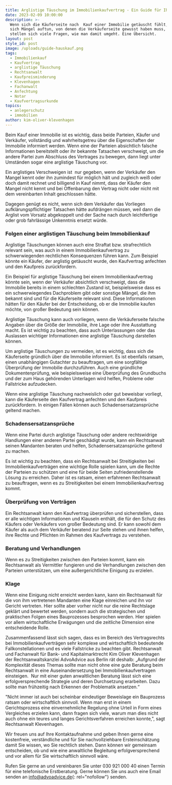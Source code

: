 ```yaml
---
title: Arglistige Täuschung im Immobilienkaufvertrag - Ein Guide für Ihre Rechte
date: 2023-02-09 10:00:00
description: >-
  Wenn sich die Käuferseite nach  Kauf einer Immobilie getäuscht fühlt, weil
  sich Mängel auftun, von denen die Verkäuferseite gewusst haben muss, dann
  stellen sich viele Fragen, wie man damit umgeht. Eine Übersicht.
layout: post
style_id: post
image: /uploads/guide-hauskauf.png
tags:
  - Immobilienkauf
  - Kaufvertrag
  - arglistige Täuschung
  - Rechtsanwalt
  - Kaufpreisminderung
  - Klevenhagen
  - Fachanwalt
  - Anfechtung
  - Notar
  - Kaufvertragsurkunde
topics:
  - anlegerschutz
  - immobilien
author: kim-oliver-klevenhagen
---
```

Beim Kauf einer Immobilie ist es wichtig, dass beide Parteien, Käufer und Verkäufer, vollständig und wahrheitsgetreu über die Eigenschaften der Immobilie informiert werden. Wenn eine der Parteien absichtlich falsche Informationen bereitstellt oder ihr bekannte Tatsachen verschweigt, um die andere Partei zum Abschluss des Vertrages zu bewegen, dann liegt unter Umständen sogar eine arglistige Täuschung vor.

Ein arglistiges Verschweigen ist &nbsp;nur gegeben, wenn der Verkäufer den Mangel kennt oder ihn zumindest für möglich hält und zugleich weiß oder doch damit rechnet und billigend in Kauf nimmt, dass der Käufer den Mangel nicht kennt und bei Offenbarung den Vertrag nicht oder nicht mit dem vereinbarten Inhalt geschlossen hätte.&nbsp;

Dagegen genügt es nicht, wenn sich dem Verkäufer das Vorliegen aufklärungspflichtiger Tatsachen hätte aufdrängen müssen, weil dann die Arglist vom Vorsatz abgekoppelt und der Sache nach durch leichtfertige oder grob fahrlässige Unkenntnis ersetzt würde.

### Folgen einer arglistigen Täuschung beim Immobilienkauf

Arglistige Täuschungen können auch eine Straftat bzw. strafrechtlich relevant sein, was auch in einem Immobilienkaufvertrag zu schwerwiegenden rechtlichen Konsequenzen führen kann. Zum Beispiel könnte ein Käufer, der arglistig getäuscht wurde, den Kaufvertrag anfechten und den Kaufpreis zurückfordern.

Ein Beispiel für arglistige Täuschung bei einem Immobilienkaufvertrag könnte sein, wenn der Verkäufer absichtlich verschweigt, dass die Immobilie bereits in einem schlechten Zustand ist, beispielsweise dass es ein schwerwiegendes Dachproblem gibt oder sonstige Mängel, die ihm bekannt sind und für die Käuferseite relevant sind. Diese Informationen hätten für den Käufer bei der Entscheidung, ob er die Immobilie kaufen möchte, von großer Bedeutung sein können.

Arglistige Täuschung kann auch vorliegen, wenn die Verkäuferseite falsche Angaben über die Größe der Immobilie, ihre Lage oder ihre Ausstattung macht. Es ist wichtig zu beachten, dass auch Unterlassungen oder das Auslassen wichtiger Informationen eine arglistige Täuschung darstellen können.

Um arglistige Täuschungen zu vermeiden, ist es wichtig, dass sich die Käuferseite gründlich über die Immobilie informiert. Es ist ebenfalls ratsam, einen unabhängigen Gutachter zu beauftragen, um eine sorgfältige Überprüfung der Immobilie durchzuführen. Auch eine gründliche Dokumentenprüfung, wie beispielsweise eine Überprüfung des Grundbuchs und der zum Haus gehörenden Unterlagen wird helfen, Probleme oder Fallstricke aufzudecken.

Wenn eine arglistige Täuschung nachweislich oder gut beweisbar vorliegt, kann die Käuferseite den Kaufvertrag anfechten und den Kaufpreis zurückfordern. In einigen Fällen können auch Schadensersatzansprüche geltend machen.

### Schadensersatzansprüche

Wenn eine Partei durch arglistige Täuschung oder andere rechtswidrige Handlungen einer anderen Partei geschädigt wurde, kann ein Rechtsanwalt seinen Mandanten beraten und helfen, Schadensersatzansprüche geltend zu machen.

Es ist wichtig zu beachten, dass ein Rechtsanwalt bei Streitigkeiten bei Immobilienkaufverträgen eine wichtige Rolle spielen kann, um die Rechte der Parteien zu schützen und eine für beide Seiten zufriedenstellende Lösung zu erreichen. Daher ist es ratsam, einen erfahrenen Rechtsanwalt zu beauftragen, wenn es zu Streitigkeiten bei einem Immobilienkaufvertrag kommt.

### Überprüfung von Verträgen

Ein Rechtsanwalt kann den Kaufvertrag überprüfen und sicherstellen, dass er alle wichtigen Informationen und Klauseln enthält, die für den Schutz des Käufers oder Verkäufers von großer Bedeutung sind. Er kann sowohl dem Käufer als auch dem Verkäufer beratend zur Seite stehen und ihnen helfen, ihre Rechte und Pflichten im Rahmen des Kaufvertrags zu verstehen.

### Beratung und Verhandlungen

Wenn es zu Streitigkeiten zwischen den Parteien kommt, kann ein Rechtsanwalt als Vermittler fungieren und die Verhandlungen zwischen den Parteien unterstützen, um eine außergerichtliche Einigung zu erzielen.

### Klage

Wenn eine Einigung nicht erreicht werden kann, kann ein Rechtsanwalt für die von ihm vertretenen Mandanten eine Klage einreichen und ihn vor Gericht vertreten. Hier sollte aber vorher nicht nur die reine Rechtslage geklärt und bewertet werden, sondern auch die strategischen und praktischen Folgen eines Bauprozesses besprochen werden. Hier spielen vor allem wirtschaftliche Erwägungen und die zeitliche Dimension eine entscheidende Rolle.

Zusammenfassend lässt sich sagen, dass es im Bereich des Vertragsrechts bei Immobilienkaufverträgen sehr komplexe und wirtschaftlich bedeutende Fallkonstellationen und es viele Fallstricke zu beachten gibt. Rechtsanwalt und Fachanwalt für Bank- und Kapitalmarktrecht Kim Oliver Klevenhagen der Rechtsanwaltskanzlei AdvoAdvice aus Berlin rät deshalb: „Aufgrund der Komplexität dieses Themas sollte man nicht ohne eine gute Beratung beim Rechtsanwalt in eine Auseinandersetzung bei Immobilienkaufvertragen einsteigen. &nbsp;Nur mit einer guten anwaltlichen Beratung lässt sich eine erfolgversprechende Strategie und deren Durchsetzung erarbeiten. Dazu sollte man frühzeitig nach Erkennen der Problematik ansetzen.“

"Nicht immer ist auch bei scheinbar eindeutiger Beweislage ein Bauprozess ratsam oder wirtschaftlich sinnvoll. Wenn man erst in einem Gerichtsprozess eine einvernehmliche Regelung ohne Urteil in Form eines Vergleiches erzielen kann, dann fragen sich viele, warum man dies nicht auch ohne ein teures und langes Gerichtsverfahren erreichen konnte,", sagt Rechtsanwalt Klevenhagen.

Wir freuen uns auf Ihre Kontaktaufnahme und geben Ihnen gerne eine kostenfreie, verständliche und für Sie nachvollziehbare Ersteinschätzung damit Sie wissen, wo Sie rechtlich stehen. Dann können wir gemeinsam entscheiden, ob und wie eine anwaltliche Begleitung erfolgversprechend und vor allem für Sie wirtschaftlich sinnvoll wäre.

Rufen Sie gerne an und vereinbaren Sie unter 030 921 000 40 einen Termin für eine telefonische Erstberatung. Gerne können Sie uns auch eine Email senden an&nbsp;[info@advoadvice.de](mailto:info@advoadvice.de){: rel="nofollow"}&nbsp;senden.